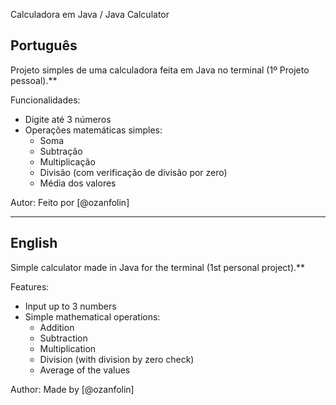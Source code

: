 Calculadora em Java / Java Calculator

## Português

Projeto simples de uma calculadora feita em Java no terminal (1º Projeto pessoal).**

Funcionalidades:
- Digite até 3 números
- Operações matemáticas simples:
  - Soma
  - Subtração
  - Multiplicação
  - Divisão (com verificação de divisão por zero)
  - Média dos valores

Autor:
Feito por [@ozanfolin]

---

## English

Simple calculator made in Java for the terminal (1st personal project).**

Features:
- Input up to 3 numbers
- Simple mathematical operations:
  - Addition
  - Subtraction
  - Multiplication
  - Division (with division by zero check)
  - Average of the values

Author:
Made by [@ozanfolin]
